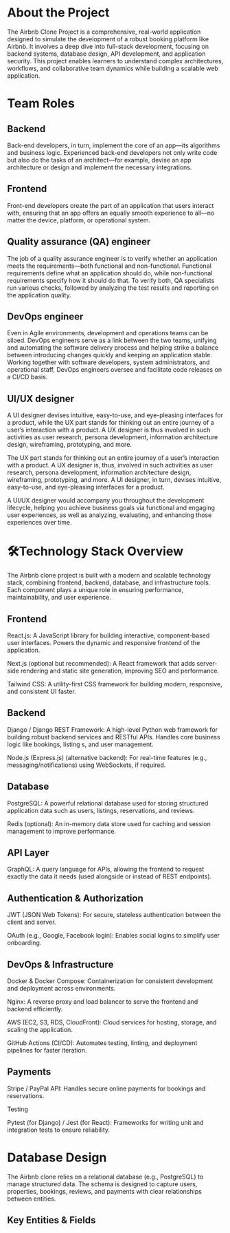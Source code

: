 # About the Project
 The Airbnb Clone Project is a comprehensive, real-world application designed to simulate the development of a robust booking platform like Airbnb. It involves a deep dive into full-stack development, focusing on backend systems, database design, API development, and application security. This project enables learners to understand complex architectures, workflows, and collaborative team dynamics while building a scalable web application.

# Team Roles
## Backend
Back-end developers, in turn, implement the core of an app—its algorithms and business logic. Experienced back-end developers not only write code but also do the tasks of an architect—for example, devise an app architecture or design and implement the necessary integrations.

## Frontend
Front-end developers create the part of an application that users interact with, ensuring that an app offers an equally smooth experience to all—no matter the device, platform, or operational system.

## Quality assurance (QA) engineer
The job of a quality assurance engineer is to verify whether an application meets the requirements—both functional and non-functional. Functional requirements define what an application should do, while non-functional requirements specify how it should do that. To verify both, QA specialists run various checks, followed by analyzing the test results and reporting on the application quality.

## DevOps engineer
Even in Agile environments, development and operations teams can be siloed. DevOps engineers serve as a link between the two teams, unifying and automating the software delivery process and helping strike a balance between introducing changes quickly and keeping an application stable. Working together with software developers, system administrators, and operational staff, DevOps engineers oversee and facilitate code releases on a CI/CD basis.

## UI/UX designer
A UI designer devises intuitive, easy-to-use, and eye-pleasing interfaces for a product, while the UX part stands for thinking out an entire journey of a user’s interaction with a product. A UX designer is thus involved in such activities as user research, persona development, information architecture design, wireframing, prototyping, and more.

The UX part stands for thinking out an entire journey of a user’s interaction with a product. A UX designer is, thus, involved in such activities as user research, persona development, information architecture design, wireframing, prototyping, and more. A UI designer, in turn, devises intuitive, easy-to-use, and eye-pleasing interfaces for a product.

A UI/UX designer would accompany you throughout the development lifecycle, helping you achieve business goals via functional and engaging user experiences, as well as analyzing, evaluating, and enhancing those experiences over time.

# 🛠️Technology Stack Overview
The Airbnb clone project is built with a modern and scalable technology stack, combining frontend, backend, database, and infrastructure tools. Each component plays a unique role in ensuring performance, maintainability, and user experience.

## Frontend

   React.js: A JavaScript library for building interactive, component-based user interfaces. Powers the dynamic and responsive frontend of the application.

   Next.js (optional but recommended): A React framework that adds server-side rendering and static site generation, improving SEO and performance.

  
Tailwind CSS: A utility-first CSS framework for building modern, responsive, and consistent UI faster.

## Backend

   Django / Django REST Framework: A high-level Python web framework for building robust backend services and RESTful APIs. Handles core business logic like bookings, listing   s, and user management.

   Node.js (Express.js) (alternative backend): For real-time features (e.g., messaging/notifications) using WebSockets, if required.

## Database

   PostgreSQL: A powerful relational database used for storing structured application data such as users, listings, reservations, and reviews.

   Redis (optional): An in-memory data store used for caching and session management to improve performance.

## API Layer

   GraphQL: A query language for APIs, allowing the frontend to request exactly the data it needs (used alongside or instead of REST endpoints).

## Authentication & Authorization

   JWT (JSON Web Tokens): For secure, stateless authentication between the client and server.

   OAuth (e.g., Google, Facebook login): Enables social logins to simplify user onboarding.

## DevOps & Infrastructure

   Docker & Docker Compose: Containerization for consistent development and deployment across environments.

   Nginx: A reverse proxy and load balancer to serve the frontend and backend efficiently.

   AWS (EC2, S3, RDS, CloudFront): Cloud services for hosting, storage, and scaling the application.

   GitHub Actions (CI/CD): Automates testing, linting, and deployment pipelines for faster iteration.

## Payments

   Stripe / PayPal API: Handles secure online payments for bookings and reservations.

   Testing

   Pytest (for Django) / Jest (for React): Frameworks for writing unit and integration tests to ensure reliability.

# Database Design
The Airbnb clone relies on a relational database (e.g., PostgreSQL) to manage structured data. The schema is designed to capture users, properties, bookings, reviews, and payments with clear relationships between entities.

## Key Entities & Fields
